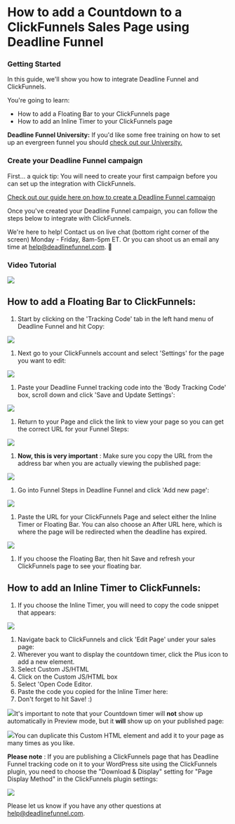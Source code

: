 # How to add a Countdown to a ClickFunnels Sales Page using Deadline Funnel

### Getting Started

In this guide, we'll show you how to integrate Deadline Funnel and ClickFunnels.

You're going to learn:

* How to add a Floating Bar to your ClickFunnels page
* How to add an Inline Timer to your ClickFunnels page

**Deadline Funnel University:** If you'd like some free training on how to set up an evergreen funnel you should [check out our University.](https://university.deadlinefunnel.com/)

### Create your Deadline Funnel campaign

First... a quick tip: You will need to create your first campaign before you can set up the integration with ClickFunnels.

[Check out our guide here on how to create a Deadline Funnel campaign](https://documentation.deadlinefunnel.com/article/629-how-to-create-%20a-deadline-funnel-campaign)

Once you've created your Deadline Funnel campaign, you can follow the steps below to integrate with ClickFunnels.

We're here to help! Contact us on live chat \(bottom right corner of the screen\) Monday - Friday, 8am-5pm ET. Or you can shoot us an email any time at help@deadlinefunnel.com. 🙂

### Video Tutorial

![](https://fast.wistia.com/embed/medias/bn16huqt4h/swatch)

## How to add a Floating Bar to ClickFunnels:

1. Start by clicking on the 'Tracking Code' tab in the left hand menu of Deadline Funnel and hit Copy:

![](https://s3.amazonaws.com/helpscout.net/docs/assets/53974d6ce4b0c76107b109d1/images/5a7b84f70428634376cfec58/file-nCV9LRDZSb.png)

1. Next go to your ClickFunnels account and select 'Settings' for the page you want to edit:

![](https://s3.amazonaws.com/helpscout.net/docs/assets/53974d6ce4b0c76107b109d1/images/5a29cb5b0428631b6b6dc1bc/file-VycpQxdgex.png)

1. Paste your Deadline Funnel tracking code into the 'Body Tracking Code' box, scroll down and click 'Save and Update Settings':

![](https://s3.amazonaws.com/helpscout.net/docs/assets/53974d6ce4b0c76107b109d1/images/58e6823d2c7d3a52b42f445f/file-mr5oXBPOEF.png)

1. Return to your Page and click the link to view your page so you can get the correct URL for your Funnel Steps:

![](https://s3.amazonaws.com/helpscout.net/docs/assets/53974d6ce4b0c76107b109d1/images/5a29cbc32c7d3a1a640cb5cf/file-8uyrmhTYNd.png)

1. **Now, this is very important** : Make sure you copy the URL from the address bar when you are actually viewing the published page:

![](https://s3.amazonaws.com/helpscout.net/docs/assets/53974d6ce4b0c76107b109d1/images/58e68313dd8c8e5c57312e82/file-E6oZvMc5cm.png)

1. Go into Funnel Steps in Deadline Funnel and click 'Add new page':

![](https://s3.amazonaws.com/helpscout.net/docs/assets/53974d6ce4b0c76107b109d1/images/5c783cc32c7d3a0cb932156e/file-CSY1nyRU1d.png)

1. Paste the URL for your ClickFunnels Page and select either the Inline Timer or Floating Bar. You can also choose an After URL here, which is where the page will be redirected when the deadline has expired.

![](https://s3.amazonaws.com/helpscout.net/docs/assets/53974d6ce4b0c76107b109d1/images/5c783c362c7d3a0cb932155e/file-JDPyIgnWsG.png)

1. If you choose the Floating Bar, then hit Save and refresh your ClickFunnels page to see your floating bar.

## How to add an Inline Timer to ClickFunnels:

1. If you choose the Inline Timer, you will need to copy the code snippet that appears:

![](https://s3.amazonaws.com/helpscout.net/docs/assets/53974d6ce4b0c76107b109d1/images/5c783cd22c7d3a0cb9321570/file-hMgAYWDhqC.png)

1. Navigate back to ClickFunnels and click 'Edit Page' under your sales page:
2. Wherever you want to display the countdown timer, click the Plus icon to add a new element.
3. Select Custom JS/HTML
4. Click on the Custom JS/HTML box
5. Select 'Open Code Editor. 
6. Paste the code you copied for the Inline Timer here:
7. Don't forget to hit Save! :\)

![](https://s3.amazonaws.com/helpscout.net/docs/assets/53974d6ce4b0c76107b109d1/images/595d5eb70428637ff8d4538b/file-AFD0Oa2A77.gif)It's important to note that your Countdown timer will **not** show up automatically in Preview mode, but it **will** show up on your published page:

![](https://s3.amazonaws.com/helpscout.net/docs/assets/53974d6ce4b0c76107b109d1/images/59271db62c7d3a074e8ad1fd/file-kwicKDaWnv.png)You can duplicate this Custom HTML element and add it to your page as many times as you like.

**Please note** : If you are publishing a ClickFunnels page that has Deadline Funnel tracking code on it to your WordPress site using the ClickFunnels plugin, you need to choose the "Download & Display" setting for "Page Display Method" in the ClickFunnels plugin settings:

![](https://s3.amazonaws.com/helpscout.net/docs/assets/53974d6ce4b0c76107b109d1/images/5941a27804286305c68d163c/file-GSejrTXqo3.png)

Please let us know if you have any other questions at [help@deadlinefunnel.com](mailto:mailto:help@deadlinefunnel.com).


